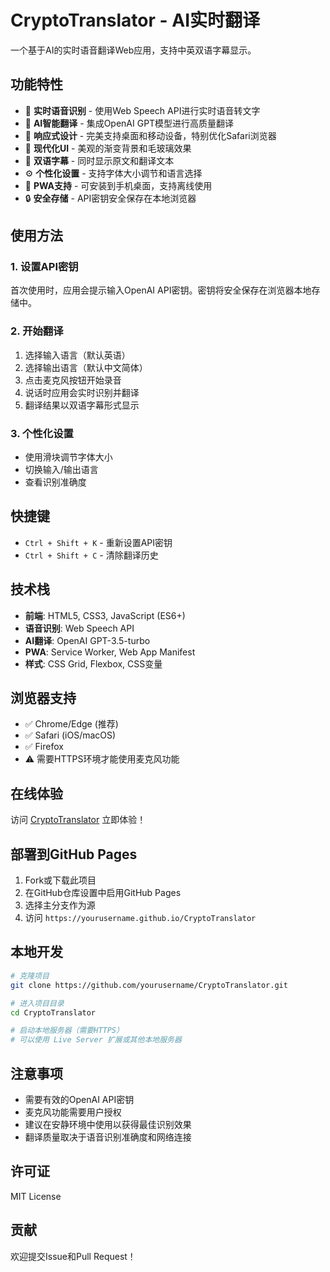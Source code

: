 # CryptoTranslator - AI实时翻译

一个基于AI的实时语音翻译Web应用，支持中英双语字幕显示。

## 功能特性

- 🎤 **实时语音识别** - 使用Web Speech API进行实时语音转文字
- 🤖 **AI智能翻译** - 集成OpenAI GPT模型进行高质量翻译
- 📱 **响应式设计** - 完美支持桌面和移动设备，特别优化Safari浏览器
- 🎨 **现代化UI** - 美观的渐变背景和毛玻璃效果
- 📝 **双语字幕** - 同时显示原文和翻译文本
- ⚙️ **个性化设置** - 支持字体大小调节和语言选择
- 💾 **PWA支持** - 可安装到手机桌面，支持离线使用
- 🔒 **安全存储** - API密钥安全保存在本地浏览器

## 使用方法

### 1. 设置API密钥
首次使用时，应用会提示输入OpenAI API密钥。密钥将安全保存在浏览器本地存储中。

### 2. 开始翻译
1. 选择输入语言（默认英语）
2. 选择输出语言（默认中文简体）
3. 点击麦克风按钮开始录音
4. 说话时应用会实时识别并翻译
5. 翻译结果以双语字幕形式显示

### 3. 个性化设置
- 使用滑块调节字体大小
- 切换输入/输出语言
- 查看识别准确度

## 快捷键

- `Ctrl + Shift + K` - 重新设置API密钥
- `Ctrl + Shift + C` - 清除翻译历史

## 技术栈

- **前端**: HTML5, CSS3, JavaScript (ES6+)
- **语音识别**: Web Speech API
- **AI翻译**: OpenAI GPT-3.5-turbo
- **PWA**: Service Worker, Web App Manifest
- **样式**: CSS Grid, Flexbox, CSS变量

## 浏览器支持

- ✅ Chrome/Edge (推荐)
- ✅ Safari (iOS/macOS)
- ✅ Firefox
- ⚠️ 需要HTTPS环境才能使用麦克风功能

## 在线体验

访问 [CryptoTranslator](https://CRYptonym.github.io/CryptoTranslator/) 立即体验！

## 部署到GitHub Pages

1. Fork或下载此项目
2. 在GitHub仓库设置中启用GitHub Pages
3. 选择主分支作为源
4. 访问 `https://yourusername.github.io/CryptoTranslator`

## 本地开发

```bash
# 克隆项目
git clone https://github.com/yourusername/CryptoTranslator.git

# 进入项目目录
cd CryptoTranslator

# 启动本地服务器（需要HTTPS）
# 可以使用 Live Server 扩展或其他本地服务器
```

## 注意事项

- 需要有效的OpenAI API密钥
- 麦克风功能需要用户授权
- 建议在安静环境中使用以获得最佳识别效果
- 翻译质量取决于语音识别准确度和网络连接

## 许可证

MIT License

## 贡献

欢迎提交Issue和Pull Request！